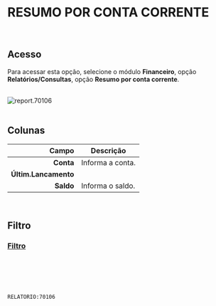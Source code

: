 # RESUMO POR CONTA CORRENTE
<br>

## Acesso
Para acessar esta opção, selecione o módulo **Financeiro**, opção **Relatórios/Consultas**, opção **Resumo por conta corrente**.
<br>
<br>

![report.70106](https://raw.githubusercontent.com/netforcews/docs-siscom/master/relatorios/imagens/report.70106.png)
<br>
<br>

## Colunas
Campo | Descrição
--:|---
**Conta** | Informa a conta.
**Últim.Lancamento** | 
**Saldo** | Informa o saldo.
<br>

## Filtro
### [Filtro](/geral/rep-resumo-contas.md)
<br>
<br>
<br>
<br>

```RELATORIO:70106```
